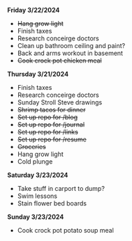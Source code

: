 **Friday 3/22/2024**
* ~~Hang grow light~~
* Finish taxes
* Research conceirge doctors
* Clean up bathroom ceiling and paint?
* Back and arms workout in basement
* ~~Cook crock pot chicken meal~~

**Thursday 3/21/2024**

* Finish taxes
* Research conceirge doctors
* Sunday Stroll Steve drawings
* ~~Shrimp tacos for dinner~~
* ~~Set up repo for /blog~~
* ~~Set up repo for /journal~~
* ~~Set up repo for /links~~
* ~~Set up repo for /resume~~
* ~~Groceries~~
* Hang grow light
* Cold plunge

**Saturday 3/23/2024**
* Take stuff in carport to dump?
* Swim lessons
* Stain flower bed boards

**Sunday 3/23/2024**

* Cook crock pot potato soup meal
